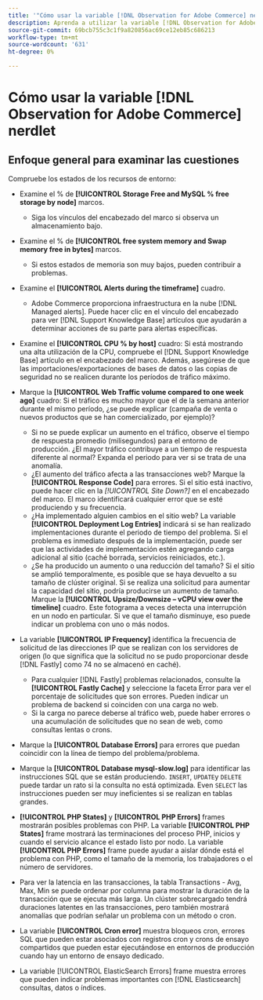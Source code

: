 ```yaml
---
title: '"Cómo usar la variable [!DNL Observation for Adobe Commerce] nerdlet"'
description: Aprenda a utilizar la variable [!DNL Observation for Adobe Commerce] nerdlet.
source-git-commit: 69bcb755c3c1f9a820856ac69ce12eb85c686213
workflow-type: tm+mt
source-wordcount: '631'
ht-degree: 0%

---
```


# Cómo usar la variable [!DNL Observation for Adobe Commerce] nerdlet

## Enfoque general para examinar las cuestiones

Compruebe los estados de los recursos de entorno:

* Examine el % de **[!UICONTROL Storage Free and MySQL % free storage by node]** marcos.

   * Siga los vínculos del encabezado del marco si observa un almacenamiento bajo.

* Examine el % de **[!UICONTROL free system memory and Swap memory free in bytes]** marcos.

   * Si estos estados de memoria son muy bajos, pueden contribuir a problemas.

* Examine el **[!UICONTROL Alerts during the timeframe]** cuadro.

   * Adobe Commerce proporciona infraestructura en la nube [!DNL Managed alerts]. Puede hacer clic en el vínculo del encabezado para ver [!DNL Support Knowledge Base] artículos que ayudarán a determinar acciones de su parte para alertas específicas.

* Examine el **[!UICONTROL CPU % by host]** cuadro: Si está mostrando una alta utilización de la CPU, compruebe el [!DNL Support Knowledge Base] artículo en el encabezado del marco. Además, asegúrese de que las importaciones/exportaciones de bases de datos o las copias de seguridad no se realicen durante los períodos de tráfico máximo.

* Marque la **[!UICONTROL Web Traffic volume compared to one week ago]** cuadro: Si el tráfico es mucho mayor que el de la semana anterior durante el mismo período, ¿se puede explicar (campaña de venta o nuevos productos que se han comercializado, por ejemplo)?
   * Si no se puede explicar un aumento en el tráfico, observe el tiempo de respuesta promedio (milisegundos) para el entorno de producción. ¿El mayor tráfico contribuye a un tiempo de respuesta diferente al normal? Expanda el periodo para ver si se trata de una anomalía.
   * ¿El aumento del tráfico afecta a las transacciones web? Marque la **[!UICONTROL Response Code]** para errores. Si el sitio está inactivo, puede hacer clic en la *[!UICONTROL Site Down?]* en el encabezado del marco. El marco identificará cualquier error que se esté produciendo y su frecuencia.
   * ¿Ha implementado alguien cambios en el sitio web? La variable **[!UICONTROL Deployment Log Entries]** indicará si se han realizado implementaciones durante el periodo de tiempo del problema. Si el problema es inmediato después de la implementación, puede ser que las actividades de implementación estén agregando carga adicional al sitio (caché borrada, servicios reiniciados, etc.).
   * ¿Se ha producido un aumento o una reducción del tamaño? Si el sitio se amplió temporalmente, es posible que se haya devuelto a su tamaño de clúster original. Si se realiza una solicitud para aumentar la capacidad del sitio, podría producirse un aumento de tamaño. Marque la **[!UICONTROL Upsize/Downsize – vCPU view over the timeline]** cuadro. Este fotograma a veces detecta una interrupción en un nodo en particular. Si ve que el tamaño disminuye, eso puede indicar un problema con uno o más nodos.

* La variable **[!UICONTROL IP Frequency]** identifica la frecuencia de solicitud de las direcciones IP que se realizan con los servidores de origen (lo que significa que la solicitud no se pudo proporcionar desde [!DNL Fastly] como 74 no se almacenó en caché).

   * Para cualquier [!DNL Fastly] problemas relacionados, consulte la **[!UICONTROL Fastly Cache]** y seleccione la faceta Error para ver el porcentaje de solicitudes que son errores. Pueden indicar un problema de backend si coinciden con una carga no web.
   * Si la carga no parece deberse al tráfico web, puede haber errores o una acumulación de solicitudes que no sean de web, como consultas lentas o crons.

* Marque la **[!UICONTROL Database Errors]** para errores que puedan coincidir con la línea de tiempo del problema/problema.
* Marque la **[!UICONTROL Database mysql-slow.log]** para identificar las instrucciones SQL que se están produciendo. `INSERT`, `UPDATE`y `DELETE` puede tardar un rato si la consulta no está optimizada. Even `SELECT` las instrucciones pueden ser muy ineficientes si se realizan en tablas grandes.
* **[!UICONTROL PHP States]** y **[!UICONTROL PHP Errors]** frames mostrarán posibles problemas con PHP. La variable **[!UICONTROL PHP States]** frame mostrará las terminaciones del proceso PHP, inicios y cuando el servicio alcance el estado listo por nodo. La variable **[!UICONTROL PHP Errors]** frame puede ayudar a aislar dónde está el problema con PHP, como el tamaño de la memoria, los trabajadores o el número de servidores.
* Para ver la latencia en las transacciones, la tabla Transactions - Avg, Max, Min se puede ordenar por columna para mostrar la duración de la transacción que se ejecuta más larga. Un clúster sobrecargado tendrá duraciones latentes en las transacciones, pero también mostrará anomalías que podrían señalar un problema con un método o cron.
* La variable **[!UICONTROL Cron error]** muestra bloqueos cron, errores SQL que pueden estar asociados con registros cron y crons de ensayo compartidos que pueden estar ejecutándose en entornos de producción cuando hay un entorno de ensayo dedicado.
* La variable [!UICONTROL ElasticSearch Errors] frame muestra errores que pueden indicar problemas importantes con [!DNL Elasticsearch] consultas, datos o índices.
